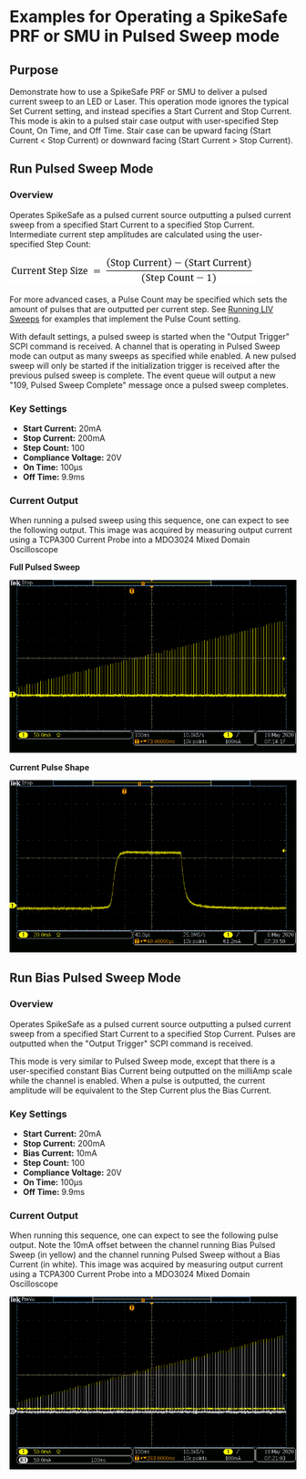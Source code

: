# Examples for Operating a SpikeSafe PRF or SMU in Pulsed Sweep mode

## **Purpose**
Demonstrate how to use a SpikeSafe PRF or SMU to deliver a pulsed current sweep to an LED or Laser. This operation mode ignores the typical Set Current setting, and instead specifies a Start Current and Stop Current. This mode is akin to a pulsed stair case output with user-specified Step Count, On Time, and Off Time. Stair case can be upward facing (Start Current < Stop Current) or downward facing (Start Current > Stop Current).

## **Run Pulsed Sweep Mode**

### Overview 
Operates SpikeSafe as a pulsed current source outputting a pulsed current sweep from a specified Start Current to a specified Stop Current. Intermediate current step amplitudes are calculated using the user-specified Step Count:

![](step_size_calculation.png)

For more advanced cases, a Pulse Count may be specified which sets the amount of pulses that are outputted per current step. See [Running LIV Sweeps](../../application_specific_examples/running_liv_sweeps) for examples that implement the Pulse Count setting.

With default settings, a pulsed sweep is started when the "Output Trigger" SCPI command is received. A channel that is operating in Pulsed Sweep mode can output as many sweeps as specified while enabled. A new pulsed sweep will only be started if the initialization trigger is received after the previous pulsed sweep is complete. The event queue will output a new "109, Pulsed Sweep Complete" message once a pulsed sweep completes.

### Key Settings 
- **Start Current:** 20mA
- **Stop Current:** 200mA
- **Step Count:** 100
- **Compliance Voltage:** 20V
- **On Time:** 100µs
- **Off Time:** 9.9ms

### Current Output
When running a pulsed sweep using this sequence, one can expect to see the following output. This image was acquired by measuring output current using a TCPA300 Current Probe into a MDO3024 Mixed Domain Oscilloscope

**Full Pulsed Sweep**

![](pulsed_sweep_output.png)

**Current Pulse Shape**

![](pulsed_sweep_pulse_shape.png)

## **Run Bias Pulsed Sweep Mode**

### Overview
Operates SpikeSafe as a pulsed current source outputting a pulsed current sweep from a specified Start Current to a specified Stop Current. Pulses are outputted when the "Output Trigger" SCPI command is received. 

This mode is very similar to Pulsed Sweep mode, except that there is a user-specified constant Bias Current being outputted on the milliAmp scale while the channel is enabled. When a pulse is outputted, the current amplitude will be equivalent to the Step Current plus the Bias Current.

### Key Settings
- **Start Current:** 20mA
- **Stop Current:** 200mA
- **Bias Current:** 10mA
- **Step Count:** 100
- **Compliance Voltage:** 20V
- **On Time:** 100µs
- **Off Time:** 9.9ms

### Current Output
When running this sequence, one can expect to see the following pulse output. Note the 10mA offset between the channel running Bias Pulsed Sweep (in yellow) and the channel running Pulsed Sweep without a Bias Current (in white). This image was acquired by measuring output current using a TCPA300 Current Probe into a MDO3024 Mixed Domain Oscilloscope

![](bps_vs_ps_output.png)
